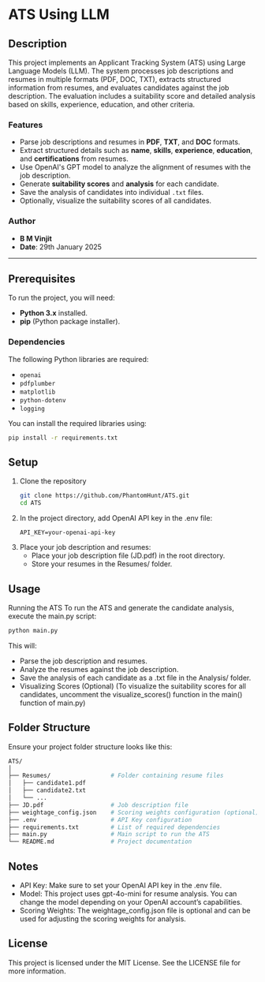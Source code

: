 # ATS Using LLM

## Description
This project implements an Applicant Tracking System (ATS) using Large Language Models (LLM). The system processes job descriptions and resumes in multiple formats (PDF, DOC, TXT), extracts structured information from resumes, and evaluates candidates against the job description. The evaluation includes a suitability score and detailed analysis based on skills, experience, education, and other criteria.

### Features
- Parse job descriptions and resumes in **PDF**, **TXT**, and **DOC** formats.
- Extract structured details such as **name**, **skills**, **experience**, **education**, and **certifications** from resumes.
- Use OpenAI's GPT model to analyze the alignment of resumes with the job description.
- Generate **suitability scores** and **analysis** for each candidate.
- Save the analysis of candidates into individual `.txt` files.
- Optionally, visualize the suitability scores of all candidates.

### Author
- **B M Vinjit**
- **Date**: 29th January 2025

---

## Prerequisites

To run the project, you will need:
- **Python 3.x** installed.
- **pip** (Python package installer).

### Dependencies

The following Python libraries are required:
- `openai`
- `pdfplumber`
- `matplotlib`
- `python-dotenv`
- `logging`

You can install the required libraries using:
```bash
pip install -r requirements.txt
```

## Setup
1. Clone the repository
   ```bash
   git clone https://github.com/PhantomHunt/ATS.git
   cd ATS
   ```
2. In the project directory, add OpenAI API key in the .env file:
   ```text
   API_KEY=your-openai-api-key
   ```
3. Place your job description and resumes:
   - Place your job description file (JD.pdf) in the root directory.
   - Store your resumes in the Resumes/ folder.

## Usage
Running the ATS
To run the ATS and generate the candidate analysis, execute the main.py script:
```bash
python main.py
```
This will:
- Parse the job description and resumes.
- Analyze the resumes against the job description.
- Save the analysis of each candidate as a .txt file in the Analysis/ folder.
- Visualizing Scores (Optional)
  (To visualize the suitability scores for all candidates, uncomment the visualize_scores() function in the main() function of main.py)

## Folder Structure
Ensure your project folder structure looks like this:
```bash
ATS/
│
├── Resumes/                 # Folder containing resume files
│   ├── candidate1.pdf
│   ├── candidate2.txt
│   └── ...
├── JD.pdf                   # Job description file
├── weightage_config.json    # Scoring weights configuration (optional)
├── .env                     # API Key configuration
├── requirements.txt         # List of required dependencies
├── main.py                  # Main script to run the ATS
└── README.md                # Project documentation
```

## Notes
- API Key: Make sure to set your OpenAI API key in the .env file.
- Model: This project uses gpt-4o-mini for resume analysis. You can change the model depending on your OpenAI account’s capabilities.
- Scoring Weights: The weightage_config.json file is optional and can be used for adjusting the scoring weights for analysis.

## License
This project is licensed under the MIT License. See the LICENSE file for more information.
